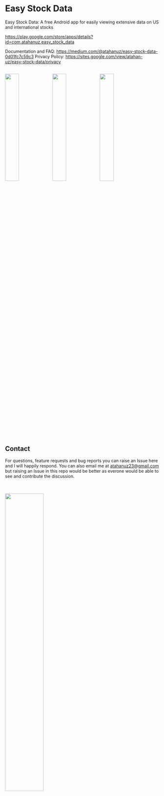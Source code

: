# Easy Stock Data
Easy Stock Data: A free Android app for easily viewing extensive data on US and international stocks

https://play.google.com/store/apps/details?id=com.atahanuz.easy_stock_data

Documentation and FAQ: https://medium.com/@atahanuz/easy-stock-data-0d01fc7c59c3
Privacy Policy: https://sites.google.com/view/atahan-uz/easy-stock-data/privacy
<br><br>


<div class="image-container">
        <img src="https://i.imgur.com/L10onvv.png" width="30%" height="30%">
        <img src="https://i.imgur.com/ZWJvmXd.png" width="30%" height="30%">
        <img src="https://i.imgur.com/dqCqSDX.png" width="30%" height="30%">
    </div>
<br>

## Contact
For questions, feature requests and bug reports you can raise an Issue here and I will happily respond.
You can also email me at atahanuz23@gmail.com but raising an Issue in this repo would be better as everone would be able to see and contribute the discussion.
<br><br><br>


  <img src="https://i.imgur.com/ZQ4baBr.png" width=50% height=50%>




